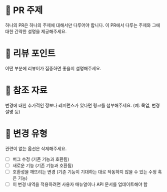<!--
PR을 올리기 전에 아래의 항목을 체크해주세요.

1. 작업 내용에 대해 명확하게 설명했는지
2. 새로운 기능/버그 수정 관련된 테스트를 작성했는지
3. 이 PR이 기존 코드에 미치는 영향에 대해 분석했는지
4. 변경 사항이 대단히 크지 않아서 리뷰어가 이해하기 쉬운지
-->

# :dart: PR 주제

하나의 PR은 하나의 주제에 대해서만 다루어야 합니다. 이 PR에서 다루는 주제와 그에 대한 간략한 설명을 제공해주세요.

# :eyes: 리뷰 포인트

어떤 부분에 리뷰어가 집중하면 좋을지 설명해주세요.

# :link: 참조 자료

변경에 대한 추가적인 정보나 레퍼런스가 있다면 링크를 첨부해주세요. (예: 목업, 변경 설명 등)

# :wrench: 변경 유형

관련이 없는 옵션은 삭제해주세요.

- [ ] 버그 수정 (기존 기능과 호환됨)
- [ ] 새로운 기능 (기존 기능과 호환됨)
- [ ] 호환성을 깨뜨리는 변경 (기존 기능이 기대하는 대로 작동하지 않을 수 있는 수정 혹은 기능)
- [ ] 이 변경 내역을 적용하려면 사용자 매뉴얼이나 API 문서를 업데이트해야 함
